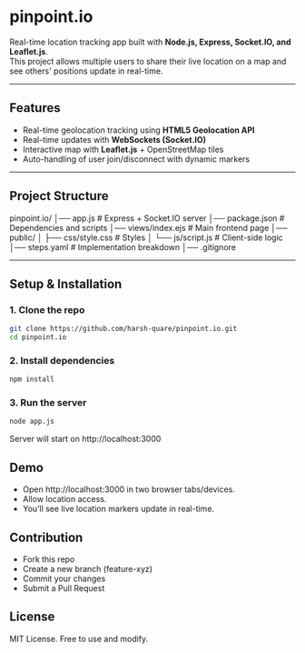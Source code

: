 # pinpoint.io  

Real-time location tracking app built with **Node.js, Express, Socket.IO, and Leaflet.js**.  
This project allows multiple users to share their live location on a map and see others' positions update in real-time.  

---

## Features  
- Real-time geolocation tracking using **HTML5 Geolocation API**  
- Real-time updates with **WebSockets (Socket.IO)**  
- Interactive map with **Leaflet.js** + OpenStreetMap tiles  
- Auto-handling of user join/disconnect with dynamic markers  

---

## Project Structure  
pinpoint.io/
│── app.js # Express + Socket.IO server
│── package.json # Dependencies and scripts
│── views/index.ejs # Main frontend page
│── public/
│ ├── css/style.css # Styles
│ └── js/script.js # Client-side logic
│── steps.yaml # Implementation breakdown
│── .gitignore

---

## Setup & Installation  

### 1. Clone the repo  
```bash
git clone https://github.com/harsh-quare/pinpoint.io.git
cd pinpoint.io
```

### 2. Install dependencies 
```bash
npm install
```

### 3. Run the server  
```bash
node app.js
```

Server will start on http://localhost:3000

## Demo
- Open http://localhost:3000 in two browser tabs/devices.
- Allow location access.
- You’ll see live location markers update in real-time.

## Contribution
- Fork this repo
- Create a new branch (feature-xyz)
- Commit your changes
- Submit a Pull Request

## License
MIT License. Free to use and modify.
